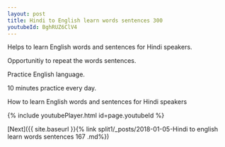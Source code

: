 ```yaml
---
layout: post
title: Hindi to English learn words sentences 300 
youtubeId: BghRUZ6ClV4
---
```

 
 
Helps to learn English words and sentences for Hindi speakers.

Opportunitiy to repeat the words sentences. 

Practice English language. 
 
10 minutes practice every day. 
 
How to learn English words and sentences for Hindi speakers 
 
{% include youtubePlayer.html id=page.youtubeId %}
 
 
[Next]({{ site.baseurl }}{% link  split1/_posts/2018-01-05-Hindi to english learn words sentences 167 .md%})
 
